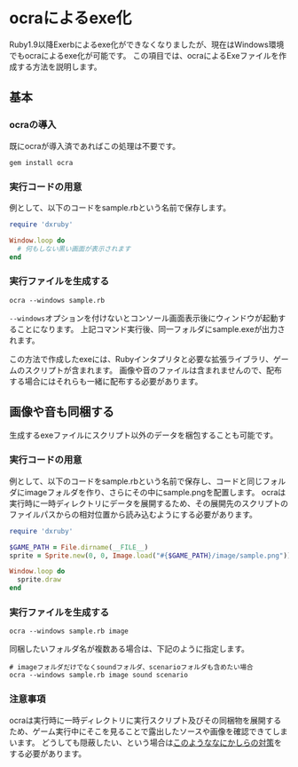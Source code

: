 # ocraによるexe化
Ruby1.9以降Exerbによるexe化ができなくなりましたが、現在はWindows環境でもocraによるexe化が可能です。
この項目では、ocraによるExeファイルを作成する方法を説明します。

## 基本

### ocraの導入
既にocraが導入済であればこの処理は不要です。
```
gem install ocra
```

### 実行コードの用意
例として、以下のコードをsample.rbという名前で保存します。

```ruby
require 'dxruby'

Window.loop do
  # 何もしない黒い画面が表示されます
end
```


### 実行ファイルを生成する
```
ocra --windows sample.rb
```
`--windows`オプションを付けないとコンソール画面表示後にウィンドウが起動することになります。
上記コマンド実行後、同一フォルダにsample.exeが出力されます。

この方法で作成したexeには、Rubyインタプリタと必要な拡張ライブラリ、ゲームのスクリプトが含まれます。
画像や音のファイルは含まれませんので、配布する場合にはそれらも一緒に配布する必要があります。


## 画像や音も同梱する
生成するexeファイルにスクリプト以外のデータを梱包することも可能です。

### 実行コードの用意
例として、以下のコードをsample.rbという名前で保存し、コードと同じフォルダにimageフォルダを作り、さらにその中にsample.pngを配置します。
ocraは実行時に一時ディレクトリにデータを展開するため、その展開先のスクリプトのファイルパスからの相対位置から読み込むようにする必要があります。

```ruby
require 'dxruby'

$GAME_PATH = File.dirname(__FILE__)
sprite = Sprite.new(0, 0, Image.load("#{$GAME_PATH}/image/sample.png"))

Window.loop do
  sprite.draw
end
```

### 実行ファイルを生成する

```
ocra --windows sample.rb image
```

同梱したいフォルダ名が複数ある場合は、下記のように指定します。

```
# imageフォルダだけでなくsoundフォルダ、scenarioフォルダも含めたい場合
ocra --windows sample.rb image sound scenario
```

### 注意事項
ocraは実行時に一時ディレクトリに実行スクリプト及びその同梱物を展開するため、ゲーム実行中にそこを見ることで露出したソースや画像を確認できてしまいます。
どうしても隠蔽したい、という場合は[このようななにかしらの対策](http://d.hatena.ne.jp/mirichi/20140304/)をする必要があります。

